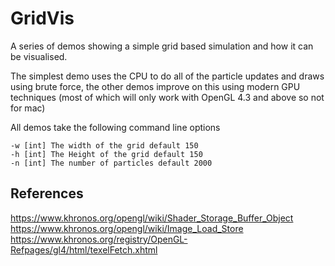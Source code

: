 # GridVis

A series of demos showing a simple grid based simulation and how it can be visualised.

The simplest demo uses the CPU to do all of the particle updates and draws using brute force, the other demos improve on this using modern GPU techniques (most of which will only work with OpenGL 4.3 and above so not for mac)


All demos take the following command line options 

```
-w [int] The width of the grid default 150
-h [int] The Height of the grid default 150
-n [int] The number of particles default 2000
```


## References

https://www.khronos.org/opengl/wiki/Shader_Storage_Buffer_Object
https://www.khronos.org/opengl/wiki/Image_Load_Store
https://www.khronos.org/registry/OpenGL-Refpages/gl4/html/texelFetch.xhtml